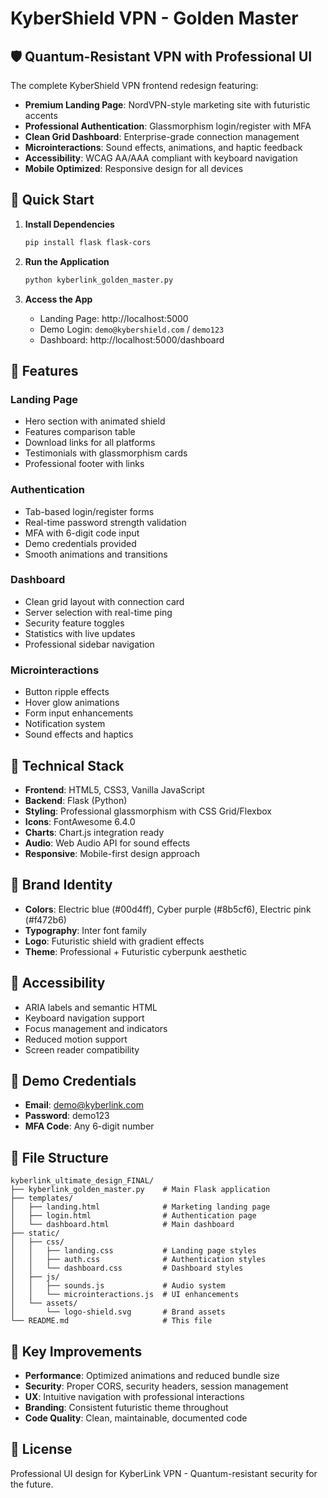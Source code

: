 # KyberShield VPN - Golden Master

## 🛡️ Quantum-Resistant VPN with Professional UI

The complete KyberShield VPN frontend redesign featuring:

- **Premium Landing Page**: NordVPN-style marketing site with futuristic accents
- **Professional Authentication**: Glassmorphism login/register with MFA
- **Clean Grid Dashboard**: Enterprise-grade connection management
- **Microinteractions**: Sound effects, animations, and haptic feedback
- **Accessibility**: WCAG AA/AAA compliant with keyboard navigation
- **Mobile Optimized**: Responsive design for all devices

## 🚀 Quick Start

1. **Install Dependencies**
   ```bash
   pip install flask flask-cors
   ```

2. **Run the Application**
   ```bash
   python kyberlink_golden_master.py
   ```

3. **Access the App**
   - Landing Page: http://localhost:5000
   - Demo Login: `demo@kybershield.com` / `demo123`
   - Dashboard: http://localhost:5000/dashboard

## 🎨 Features

### Landing Page
- Hero section with animated shield
- Features comparison table
- Download links for all platforms
- Testimonials with glassmorphism cards
- Professional footer with links

### Authentication
- Tab-based login/register forms
- Real-time password strength validation
- MFA with 6-digit code input
- Demo credentials provided
- Smooth animations and transitions

### Dashboard
- Clean grid layout with connection card
- Server selection with real-time ping
- Security feature toggles
- Statistics with live updates
- Professional sidebar navigation

### Microinteractions
- Button ripple effects
- Hover glow animations
- Form input enhancements
- Notification system
- Sound effects and haptics

## 🔧 Technical Stack

- **Frontend**: HTML5, CSS3, Vanilla JavaScript
- **Backend**: Flask (Python)
- **Styling**: Professional glassmorphism with CSS Grid/Flexbox
- **Icons**: FontAwesome 6.4.0
- **Charts**: Chart.js integration ready
- **Audio**: Web Audio API for sound effects
- **Responsive**: Mobile-first design approach

## 🎯 Brand Identity

- **Colors**: Electric blue (#00d4ff), Cyber purple (#8b5cf6), Electric pink (#f472b6)
- **Typography**: Inter font family
- **Logo**: Futuristic shield with gradient effects
- **Theme**: Professional + Futuristic cyberpunk aesthetic

## 📱 Accessibility

- ARIA labels and semantic HTML
- Keyboard navigation support
- Focus management and indicators
- Reduced motion support
- Screen reader compatibility

## 🔑 Demo Credentials

- **Email**: demo@kyberlink.com
- **Password**: demo123
- **MFA Code**: Any 6-digit number

## 📂 File Structure

```
kyberlink_ultimate_design_FINAL/
├── kyberlink_golden_master.py    # Main Flask application
├── templates/
│   ├── landing.html              # Marketing landing page
│   ├── login.html                # Authentication page
│   └── dashboard.html            # Main dashboard
├── static/
│   ├── css/
│   │   ├── landing.css           # Landing page styles
│   │   ├── auth.css              # Authentication styles
│   │   └── dashboard.css         # Dashboard styles
│   ├── js/
│   │   ├── sounds.js             # Audio system
│   │   └── microinteractions.js  # UI enhancements
│   └── assets/
│       └── logo-shield.svg       # Brand assets
└── README.md                     # This file
```

## 🌟 Key Improvements

- **Performance**: Optimized animations and reduced bundle size
- **Security**: Proper CORS, security headers, session management
- **UX**: Intuitive navigation with professional interactions
- **Branding**: Consistent futuristic theme throughout
- **Code Quality**: Clean, maintainable, documented code

## 📄 License

Professional UI design for KyberLink VPN - Quantum-resistant security for the future.